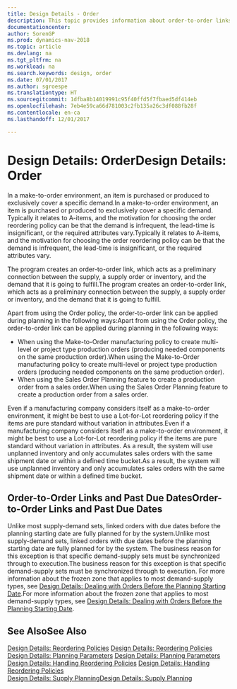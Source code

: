 ```yaml
---
title: Design Details - Order
description: This topic provides information about order-to-order links in a make-to-order environment.
documentationcenter: 
author: SorenGP
ms.prod: dynamics-nav-2018
ms.topic: article
ms.devlang: na
ms.tgt_pltfrm: na
ms.workload: na
ms.search.keywords: design, order
ms.date: 07/01/2017
ms.author: sgroespe
ms.translationtype: HT
ms.sourcegitcommit: 1dfba8b14019991c95f40ffd5f7fbaed5df414eb
ms.openlocfilehash: 7eb4e59ca66d781003c2fb135a26c3df088fb28f
ms.contentlocale: en-ca
ms.lasthandoff: 12/01/2017

---
```

# <a name="design-details-order"></a><span data-ttu-id="9aa89-103">Design Details: Order</span><span class="sxs-lookup"><span data-stu-id="9aa89-103">Design Details: Order</span></span>
<span data-ttu-id="9aa89-104">In a make-to-order environment, an item is purchased or produced to exclusively cover a specific demand.</span><span class="sxs-lookup"><span data-stu-id="9aa89-104">In a make-to-order environment, an item is purchased or produced to exclusively cover a specific demand.</span></span> <span data-ttu-id="9aa89-105">Typically it relates to A-items, and the motivation for choosing the order reordering policy can be that the demand is infrequent, the lead-time is insignificant, or the required attributes vary.</span><span class="sxs-lookup"><span data-stu-id="9aa89-105">Typically it relates to A-items, and the motivation for choosing the order reordering policy can be that the demand is infrequent, the lead-time is insignificant, or the required attributes vary.</span></span>  
  
<span data-ttu-id="9aa89-106">The program creates an order-to-order link, which acts as a preliminary connection between the supply, a supply order or inventory, and the demand that it is going to fulfill.</span><span class="sxs-lookup"><span data-stu-id="9aa89-106">The program creates an order-to-order link, which acts as a preliminary connection between the supply, a supply order or inventory, and the demand that it is going to fulfill.</span></span>  
  
<span data-ttu-id="9aa89-107">Apart from using the Order policy, the order-to-order link can be applied during planning in the following ways:</span><span class="sxs-lookup"><span data-stu-id="9aa89-107">Apart from using the Order policy, the order-to-order link can be applied during planning in the following ways:</span></span>  
  
* <span data-ttu-id="9aa89-108">When using the Make-to-Order manufacturing policy to create multi-level or project type production orders (producing needed components on the same production order).</span><span class="sxs-lookup"><span data-stu-id="9aa89-108">When using the Make-to-Order manufacturing policy to create multi-level or project type production orders (producing needed components on the same production order).</span></span>  
* <span data-ttu-id="9aa89-109">When using the Sales Order Planning feature to create a production order from a sales order.</span><span class="sxs-lookup"><span data-stu-id="9aa89-109">When using the Sales Order Planning feature to create a production order from a sales order.</span></span>  
  
<span data-ttu-id="9aa89-110">Even if a manufacturing company considers itself as a make-to-order environment, it might be best to use a Lot-for-Lot reordering policy if the items are pure standard without variation in attributes.</span><span class="sxs-lookup"><span data-stu-id="9aa89-110">Even if a manufacturing company considers itself as a make-to-order environment, it might be best to use a Lot-for-Lot reordering policy if the items are pure standard without variation in attributes.</span></span> <span data-ttu-id="9aa89-111">As a result, the system will use unplanned inventory and only accumulates sales orders with the same shipment date or within a defined time bucket.</span><span class="sxs-lookup"><span data-stu-id="9aa89-111">As a result, the system will use unplanned inventory and only accumulates sales orders with the same shipment date or within a defined time bucket.</span></span>  
  
## <a name="order-to-order-links-and-past-due-dates"></a><span data-ttu-id="9aa89-112">Order-to-Order Links and Past Due Dates</span><span class="sxs-lookup"><span data-stu-id="9aa89-112">Order-to-Order Links and Past Due Dates</span></span>  
<span data-ttu-id="9aa89-113">Unlike most supply-demand sets, linked orders with due dates before the planning starting date are fully planned for by the system.</span><span class="sxs-lookup"><span data-stu-id="9aa89-113">Unlike most supply-demand sets, linked orders with due dates before the planning starting date are fully planned for by the system.</span></span> <span data-ttu-id="9aa89-114">The business reason for this exception is that specific demand-supply sets must be synchronized through to execution.</span><span class="sxs-lookup"><span data-stu-id="9aa89-114">The business reason for this exception is that specific demand-supply sets must be synchronized through to execution.</span></span> <span data-ttu-id="9aa89-115">For more information about the frozen zone that applies to most demand-supply types, see [Design Details: Dealing with Orders Before the Planning Starting Date](design-details-dealing-with-orders-before-the-planning-starting-date.md).</span><span class="sxs-lookup"><span data-stu-id="9aa89-115">For more information about the frozen zone that applies to most demand-supply types, see [Design Details: Dealing with Orders Before the Planning Starting Date](design-details-dealing-with-orders-before-the-planning-starting-date.md).</span></span>  
  
## <a name="see-also"></a><span data-ttu-id="9aa89-116">See Also</span><span class="sxs-lookup"><span data-stu-id="9aa89-116">See Also</span></span>  
<span data-ttu-id="9aa89-117">[Design Details: Reordering Policies](design-details-reordering-policies.md) </span><span class="sxs-lookup"><span data-stu-id="9aa89-117">[Design Details: Reordering Policies](design-details-reordering-policies.md) </span></span>  
<span data-ttu-id="9aa89-118">[Design Details: Planning Parameters](design-details-planning-parameters.md) </span><span class="sxs-lookup"><span data-stu-id="9aa89-118">[Design Details: Planning Parameters](design-details-planning-parameters.md) </span></span>  
<span data-ttu-id="9aa89-119">[Design Details: Handling Reordering Policies](design-details-handling-reordering-policies.md) </span><span class="sxs-lookup"><span data-stu-id="9aa89-119">[Design Details: Handling Reordering Policies](design-details-handling-reordering-policies.md) </span></span>  
[<span data-ttu-id="9aa89-120">Design Details: Supply Planning</span><span class="sxs-lookup"><span data-stu-id="9aa89-120">Design Details: Supply Planning</span></span>](design-details-supply-planning.md)
